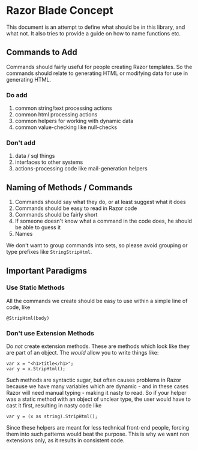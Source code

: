 # Razor Blade Concept
This document is an attempt to define what should be in this library, and what not. It also tries to provide a guide on how to name functions etc. 


## Commands to Add
Commands should fairly useful for people creating Razor templates. So the commands should relate to generating HTML or modifying data for use in generating HTML. 


### Do add
1. common string/text processing actions
1. common html processing actions
1. common helpers for working with dynamic data
1. common value-checking like null-checks


### Don't add
1. data / sql things
1. interfaces to other systems
1. actions-processing code like mail-generation helpers


## Naming of Methods / Commands
1. Commands should say what they do, or at least suggest what it does
1. Commands should be easy to read in Razor code
2. Commands should be fairly short
3. If someone doesn't know what a command in the code does, he should be able to guess it
4. Names 

We don't want to group commands into sets, so please avoid grouping or type prefixes like `StringStripHtml`. 




## Important Paradigms
### Use Static Methods
All the commands we create should be easy to use within a simple line of code, like
```
@StripHtml(body)
```
### Don't use Extension Methods
Do _not_ create extension methods. These are methods which look like they are part of an object. The _would_ allow you to write things like:
```
var x = "<h1>title</h1>";
var y = x.StripHtml();
```
Such methods are syntactic sugar, but often causes problems in Razor because we have many variables which are dynamic - and in these cases Razor will need manual typing - making it nasty to read. So if your helper was a static method with an object of unclear type, the user would have to cast it first, resulting in nasty code like
```
var y = (x as string).StripHtml();
```
Since these helpers are meant for less technical front-end people, forcing them into such patterns would beat the purpose. This is why we want non extensions only, as it results in consistent code. 
